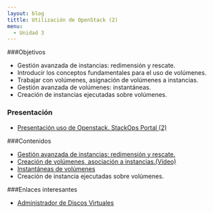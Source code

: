 ```yaml
---
layout: blog
tittle: Utilización de OpenStack (2)
menu:
  - Unidad 3
---
```

###Objetivos

* Gestión avanzada de instancias: redimensión y rescate.
* Introducir los conceptos fundamentales para el uso de volúmenes.
* Trabajar con volúmenes, asignación de volúmenes a instancias.
* Gestión avanzada de volúmenes: instantáneas.
* Creación de instancias ejecutadas sobre volúmenes.

### Presentación

* [Presentación uso de Openstack. StackOps Portal (2)](presentacion)

###Contenidos

* [Gestión avanzada de instancias: redimensión y rescate.](demo1)
* [Creación de volúmenes, asociación a instancias.(Vídeo)](https://www.youtube.com/watch?v=bVukNnvhabc)
* [Instantáneas de volúmenes](demo3)
* Creación de instancia ejecutadas sobre volúmenes.

###Enlaces interesantes

* [Administrador de Discos Virtuales](https://docs.stackops.net/block-storage-plugin-es.html)
